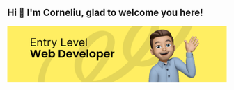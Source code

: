 ## Hi 👋 I'm Corneliu, glad to welcome you here!

![Entry Level Web Developer](https://github.com/cornelber/cornelber/blob/main/github-temp-bannner.jpg)

